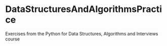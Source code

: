 # DataStructuresAndAlgorithmsPractice
Exercises from the Python for Data Structures, Algorithms and Interviews course
